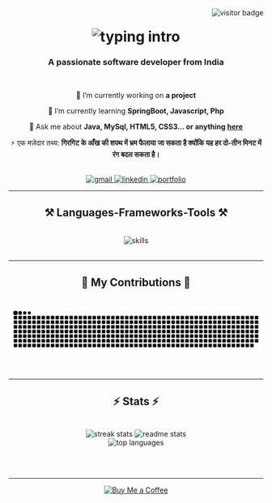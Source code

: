 <!-- <img src=" " alt="MasterHead" height="200" width="1200"> -->

<img align="right" src="https://visitor-badge.laobi.icu/badge?page_id=salesp07.salesp07" alt="visitor badge"/>

<h1 align="center">
  <img src="https://readme-typing-svg.herokuapp.com/?font=Righteous&size=35&center=true&vCenter=true&width=500&height=70&duration=4000&lines=Hi+There!+👋;+I'm+Kartik+Mahure!" alt="typing intro"/>
</h1>

<h3 align="center">A passionate software developer from India</h3>

<br/>

<div align="center">

 🔭 I’m currently working on **a project**

 🌱 I’m currently learning **SpringBoot, Javascript, Php**

 💬 Ask me about **Java, MySql, HTML5, CSS3... or anything [here](https://github.com/Kartikmahure11?tab=repositories)**

 ⚡ एक मज़ेदार तथ्य: **गिरगिट के आँख की शपथ में भ्रम फैलाया जा सकता है क्योंकि यह हर दो-तीन मिनट में रंग बदल सकता है।**

</div>

<br/>

<div align="center">
  <a href="mailto:kartikmahure11@gmail.com" target="_blank">
    <img src="https://img.shields.io/badge/Gmail-333333?style=for-the-badge&logo=gmail&logoColor=red" alt="gmail"/>
  </a>
  <a href="https://www.linkedin.com/in/kartik-yuvraj-mahure-077968277/" target="_blank">
    <img src="https://img.shields.io/badge/LinkedIn-0077B5?style=for-the-badge&logo=linkedin&logoColor=white" alt="linkedin"/>
  </a>
  <a href="https://kartikmahure11.github.io/Portfolio/" target="_blank">
    <img src="https://img.shields.io/badge/Portfolio-FF5722?style=for-the-badge&logo=todoist&logoColor=white" alt="portfolio"/>
  </a>
</div>

<hr/>

<h2 align="center">⚒️ Languages-Frameworks-Tools ⚒️</h2>
<br/>
<div align="center">
  <img src="https://skillicons.dev/icons?i=react,bootstrap,mui,html,css,tailwind,figma,git,github,vscode,nodejs,python,javascript,typescript,express,firebase,mongodb,c,java,nextjs,mysql,flask,r" alt="skills"/>
</div>

<br/>
<hr/>

<div align="center">
  <h2>🐍 My Contributions 🐍</h2>
  <br>
  <img alt="snake eating my contributions" src="https://raw.githubusercontent.com/salesp07/salesp07/output/github-contribution-grid-snake.svg"/>
  <br/><br/>
</div>

<hr/>

<h2 align="center">⚡ Stats ⚡</h2>
<br/>
<div align="center">
  <img width="412" src="https://github-readme-streak-stats-salesp07.vercel.app/?user=kartikmahure11&count_private=true&theme=react&border_radius=10" alt="streak stats"/>
  <img width="390" src="https://github-readme-stats-salesp07.vercel.app/api?username=kartikmahure11&count_private=true&show_icons=true&theme=react&rank_icon=github&border_radius=10" alt="readme stats"/>
  <br/>
  <img width="325" src="https://github-readme-stats-salesp07.vercel.app/api/top-langs/?username=kartikmahure11&hide=HTML&langs_count=8&layout=compact&theme=react&border_radius=10&size_weight=0.5&count_weight=0.5&exclude_repo=github-readme-stats" alt="top languages"/>
</div>

<br/><br/>
<hr/>

<div align="center">
  <a href="https://www.starbucks.in/dashboard" target="_blank">
    <img height="64" src="https://storage.ko-fi.com/cdn/kofi1.png?v=3" alt="Buy Me a Coffee"/>
  </a>
</div>
